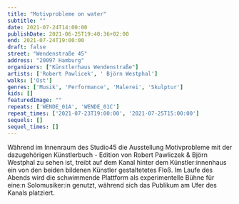 ```yaml
---
title: "Motivprobleme on water"
subtitle: ""
date: 2021-07-24T14:00:00
publishDate: 2021-06-25T19:40:36+02:00
end: 2021-07-24T19:00:00
draft: false
street: "Wendenstraße 45"
address: "20097 Hamburg"
organizers: ["Künstlerhaus Wendenstraße"]
artists: ['Robert Pawlicek', ' Björn Westphal']
walks: ['Ost']
genres: ['Musik', 'Performance', 'Malerei', 'Skulptur']
kids: []
featuredImage: ""
repeats: ['WENDE_01A', 'WENDE_01C']
repeat_times: ['2021-07-23T19:00:00', '2021-07-25T15:00:00']
sequels: []
sequel_times: []
---
```


Während im Innenraum des Studio45 die Ausstellung Motivprobleme mit der dazugehörigen Künstlerbuch - Edition von Robert Pawliczek & Björn Westphal zu sehen ist, treibt auf dem Kanal hinter dem Künstler:innenhaus ein von den beiden bildenen Künstler gestaltetetes Floß. Im Laufe des Abends wird die schwimmende Plattform als experimentelle Bühne für eine:n Solomusiker:in genutzt, während sich das Publikum am Ufer des Kanals platziert.